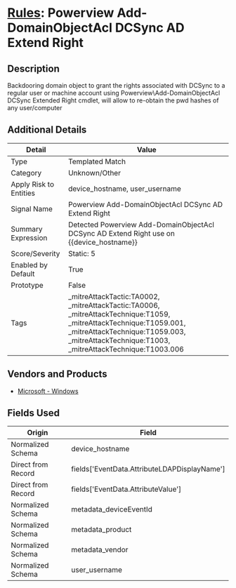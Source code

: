 # [Rules](README.md): Powerview Add-DomainObjectAcl DCSync AD Extend Right

## Description
Backdooring domain object to grant the rights associated with DCSync to a regular user or machine account using Powerview\Add-DomainObjectAcl DCSync Extended Right cmdlet, will allow to re-obtain the pwd hashes of any user/computer

## Additional Details
|Detail|Value|
|----|----|
|Type|Templated Match|
|Category|Unknown/Other|
|Apply Risk to Entities|device_hostname, user_username|
|Signal Name|Powerview Add-DomainObjectAcl DCSync AD Extend Right|
|Summary Expression|Detected Powerview Add-DomainObjectAcl DCSync AD Extend Right use on {{device_hostname}}|
|Score/Severity|Static: 5|
|Enabled by Default|True|
|Prototype|False|
|Tags|_mitreAttackTactic:TA0002, _mitreAttackTactic:TA0006, _mitreAttackTechnique:T1059, _mitreAttackTechnique:T1059.001, _mitreAttackTechnique:T1059.003, _mitreAttackTechnique:T1003, _mitreAttackTechnique:T1003.006|
## Vendors and Products
- [Microsoft - Windows](../products/1ff7546c-cb36-4a24-87f7-89d2cecc5761.md)


## Fields Used

|Origin|Field|
|----|----|
|Normalized Schema|device_hostname|
|Direct from Record|fields['EventData.AttributeLDAPDisplayName']|
|Direct from Record|fields['EventData.AttributeValue']|
|Normalized Schema|metadata_deviceEventId|
|Normalized Schema|metadata_product|
|Normalized Schema|metadata_vendor|
|Normalized Schema|user_username|


